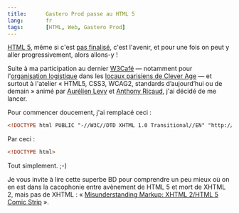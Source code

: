 ```yaml
---
title:      Gastero Prod passe au HTML 5
lang:       fr
tags:       [HTML, Web, Gastero Prod]
---
```


[HTML 5](http://dev.w3.org/html5/spec/), même si c'est [pas finalisé](http://www.w3.org/QA/2009/05/_watching_the_google_io.html), c'est l'avenir, et pour une fois on peut y aller progressivement, alors allons-y !

Suite à ma participation au dernier [W3Café](http://france.w3cafe.org/-W3cafe-du-17-07-09-.html) — notamment pour l'[organisation logistique](http://www.clever-age.com/veille/blog/clever-age-heberge-le-w3cafe-du-17-juillet-2009-.html) dans les [locaux parisiens de Clever Age](http://www.clever-age.com/societe/agences/paris/) — et surtout à l'atelier « HTML5, CSS3, WCAG2, standards d’aujourd’hui ou de demain » animé par [Aurélien Levy](http://www.fairytells.net/) et [Anthony Ricaud](http://hanblog.info/blog/), j'ai décidé de me lancer.

Pour commencer doucement, j'ai remplacé ceci :

~~~ html
<!DOCTYPE html PUBLIC "-//W3C//DTD XHTML 1.0 Transitional//EN" "http://www.w3.org/TR/xhtml1/DTD/xhtml1-transitional.dtd">
~~~

Par ceci :

~~~ html
<!DOCTYPE html>
~~~

Tout simplement. ;-)

Je vous invite à lire cette superbe BD pour comprendre un peu mieux où on en est dans la cacophonie entre avènement de HTML 5 et mort de XHTML 2, mais pas de XHTML : « [Misunderstanding Markup: XHTML 2/HTML 5 Comic Strip](http://www.smashingmagazine.com/2009/07/29/misunderstanding-markup-xhtml-2-comic-strip/) ».
